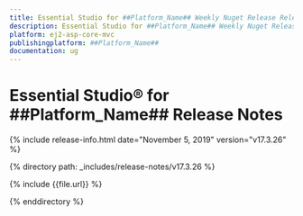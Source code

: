 ```yaml
---
title: Essential Studio for ##Platform_Name## Weekly Nuget Release Release Notes  
description: Essential Studio for ##Platform_Name## Weekly Nuget Release Release Notes  
platform: ej2-asp-core-mvc
publishingplatform: ##Platform_Name##
documentation: ug
---
```


# Essential Studio&reg; for  ##Platform_Name##  Release Notes  

{% include release-info.html date="November 5, 2019"   version="v17.3.26"  %} 

{% directory path: _includes/release-notes/v17.3.26 %}

{% include {{file.url}} %}

{% enddirectory %}
